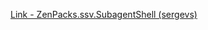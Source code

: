 [Link - ZenPacks.ssv.SubagentShell (sergevs)](https://github.com/sergevs/ZenPacks.ssv.SubagentShell)
